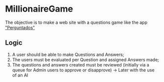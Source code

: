# MillionaireGame
The objective is to make a web site with a questions game like the app ["Perguntados"](https://apps.apple.com/br/app/perguntados/id651510680)

## Logic
1. A user should be able to make Questions and Answers;
2. The users must be evaluated per Question and assigned Answers made;
3. The questions and answers created must be reviewed (initially via a queue for Admin users to approve or disapprove) -> Later with the use of an AI
